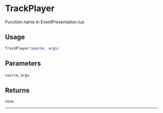 # TrackPlayer
Function name in EventPresentation.lua
## Usage
```lua
TrackPlayer(source, args)
```
## Parameters
`source`, `args`
## Returns
`none`

---